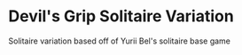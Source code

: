 # Devil's Grip Solitaire Variation
Solitaire variation based off of Yurii Bel's solitaire base game
